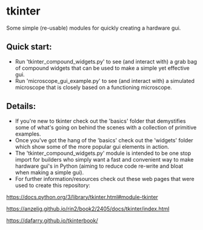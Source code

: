 # tkinter
Some simple (re-usable) modules for quickly creating a hardware gui.
## Quick start:
- Run 'tkinter_compound_widgets.py' to see (and interact with) a grab bag of compound widgets that can be used to make a simple yet effective gui.
- Run 'microscope_gui_example.py' to see (and interact with) a simulated microscope that is closely based on a functioning microscope.
## Details:
- If you're new to tkinter check out the 'basics' folder that demystifies some of what's going on behind the scenes with a collection of primitive
examples.
- Once you've got the hang of the 'basics' check out the 'widgets' folder which show some of the more popular gui elements in action.
- The 'tkinter_compound_widgets.py' module is intended to be one stop import for builders who simply want a fast and convenient way to make hardware
 gui's in Python (aiming to reduce code re-write and bloat when making a simple gui).
- For further information/resources check out these web pages that were used to create this repository:

https://docs.python.org/3/library/tkinter.html#module-tkinter

https://anzeljg.github.io/rin2/book2/2405/docs/tkinter/index.html

https://dafarry.github.io/tkinterbook/
